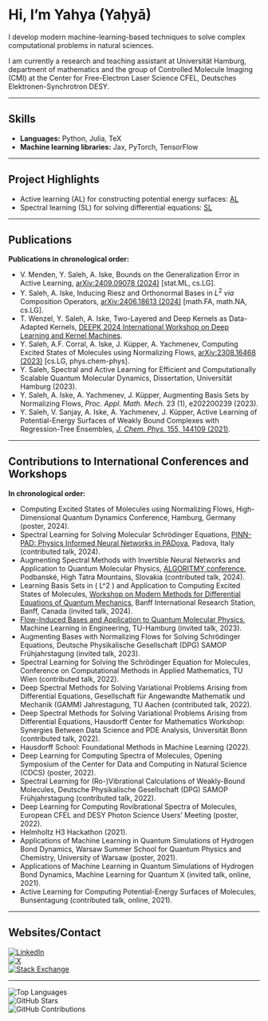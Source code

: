 # Hi, I’m Yahya (Yaḥyā)

I develop modern machine-learning-based techniques to solve complex computational problems in natural sciences.

I am currently a research and teaching assistant at Universität Hamburg, department of mathematics and the group of Controlled Molecule Imaging (CMI) at the Center for Free-Electron Laser Science CFEL, Deutsches Elektronen-Synchrotron DESY.

---

## Skills
- **Languages:** Python, Julia, TeX
- **Machine learning libraries:** Jax, PyTorch, TensorFlow

---

## Project Highlights
- Active learning (AL) for constructing potential energy surfaces: [AL](https://github.com/CFEL-CMI/Active-Learning-of-PES)
- Spectral learning (SL) for solving differential equations: [SL](https://github.com/CFEL-CMI/FlowBasis)

---

## Publications
**Publications in chronological order:**  
- V. Menden, Y. Saleh, A. Iske, Bounds on the Generalization Error in Active Learning, [arXiv:2409.09078 (2024)](https://arxiv.org/abs/2409.09078) [stat.ML, cs.LG].  
- Y. Saleh, A. Iske, Inducing Riesz and Orthonormal Bases in $L^2$ *via* Composition Operators, [arXiv:2406.18613 (2024)](https://arxiv.org/abs/2406.18613) [math.FA, math.NA, cs.LG].  
- T. Wenzel, Y. Saleh, A. Iske, Two-Layered and Deep Kernels as Data-Adapted Kernels, [DEEPK 2024 International Workshop on Deep Learning and Kernel Machines](https://www.esat.kuleuven.be/stadius/E/DEEPK2024/7_two_layered_and_deep_kernels_a.pdf).  
- Y. Saleh, A.F. Corral, A. Iske, J. Küpper, A. Yachmenev, Computing Excited States of Molecules using Normalizing Flows, [arXiv:2308.16468 (2023)](https://arxiv.org/abs/2308.16468) [cs.LG, phys.chem-phys].  
- Y. Saleh, Spectral and Active Learning for Efficient and Computationally Scalable Quantum Molecular Dynamics, Dissertation, Universität Hamburg (2023).  
- Y. Saleh, A. Iske, A. Yachmenev, J. Küpper, Augmenting Basis Sets by Normalizing Flows, *Proc. Appl. Math. Mech.* 23 (1), e202200239 (2023).  
- Y. Saleh, V. Sanjay, A. Iske, A. Yachmenev, J. Küpper, Active Learning of Potential-Energy Surfaces of Weakly Bound Complexes with Regression-Tree Ensembles, [*J. Chem. Phys.* 155, 144109 (2021)](https://aip.scitation.org/doi/10.1063/5.0057051).  

---

## Contributions to International Conferences and Workshops
**In chronological order:**  
- Computing Excited States of Molecules using Normalizing Flows, High-Dimensional Quantum Dynamics Conference, Hamburg, Germany (poster, 2024).  
- Spectral Learning for Solving Molecular Schrödinger Equations, [PINN-PAD: Physics Informed Neural Networks in PADova](https://pinn-pad.dicea.unipd.it/), Padova, Italy (contributed talk, 2024).  
- Augmenting Spectral Methods with Invertible Neural Networks and Application to Quantum Molecular Physics, [ALGORITMY conference](https://www.math.sk/alg2024/), Podbanské, High Tatra Mountains, Slovakia (contributed talk, 2024).  
- Learning Basis Sets in \( L^2 \) and Application to Computing Excited States of Molecules, [Workshop on Modern Methods for Differential Equations of Quantum Mechanics](https://www.birs.ca/events/2024/5-day-workshops/24w5227), Banff International Research Station, Banff, Canada (invited talk, 2024).  
- [Flow-Induced Bases and Application to Quantum Molecular Physics](https://webcast.tu-harburg.de/Mediasite/Play/d045a3f4dede4681bc5ad60a8464501b1d), Machine Learning in Engineering, TU-Hamburg (invited talk, 2023).  
- Augmenting Bases with Normalizing Flows for Solving Schrödinger Equations, Deutsche Physikalische Gesellschaft (DPG) SAMOP Frühjahrstagung (invited talk, 2023).  
- Spectral Learning for Solving the Schrödinger Equation for Molecules, Conference on Computational Methods in Applied Mathematics, TU Wien (contributed talk, 2022).  
- Deep Spectral Methods for Solving Variational Problems Arising from Differential Equations, Gesellschaft für Angewandte Mathematik und Mechanik (GAMM) Jahrestagung, TU Aachen (contributed talk, 2022).  
- Deep Spectral Methods for Solving Variational Problems Arising from Differential Equations, Hausdorff Center for Mathematics Workshop: Synergies Between Data Science and PDE Analysis, Universität Bonn (contributed talk, 2022).  
- Hausdorff School: Foundational Methods in Machine Learning (2022).  
- Deep Learning for Computing Spectra of Molecules, Opening Symposium of the Center for Data and Computing in Natural Science (CDCS) (poster, 2022).  
- Spectral Learning for (Ro-)Vibrational Calculations of Weakly-Bound Molecules, Deutsche Physikalische Gesellschaft (DPG) SAMOP Frühjahrstagung (contributed talk, 2022).  
- Deep Learning for Computing Rovibrational Spectra of Molecules, European CFEL and DESY Photon Science Users’ Meeting (poster, 2022).  
- Helmholtz H3 Hackathon (2021).  
- Applications of Machine Learning in Quantum Simulations of Hydrogen Bond Dynamics, Warsaw Summer School for Quantum Physics and Chemistry, University of Warsaw (poster, 2021).  
- Applications of Machine Learning in Quantum Simulations of Hydrogen Bond Dynamics, Machine Learning for Quantum X (invited talk, online, 2021).  
- Active Learning for Computing Potential-Energy Surfaces of Molecules, Bunsentagung (contributed talk, online, 2021).  

---

## Websites/Contact
[![LinkedIn](https://img.shields.io/badge/LinkedIn-0077B5?style=for-the-badge&logo=linkedin&logoColor=white)](https://www.linkedin.com/in/yahyasaleh/)  
[![X](https://img.shields.io/badge/X-1DA1F2?style=for-the-badge&logo=x&logoColor=white)](https://twitter.com/yahya_saleh94)  
[![Stack Exchange](https://img.shields.io/badge/Stack_Exchange-1E5397?style=for-the-badge&logo=stack-exchange&logoColor=white)](https://stats.stackexchange.com/users/218604/saleh)  

---

![Top Languages](https://github-readme-stats.vercel.app/api/top-langs/?username=Saleh0694&layout=compact&theme=default)  
![GitHub Stars](https://img.shields.io/github/stars/Saleh0694?affiliations=OWNER%2CCOLLABORATOR)  
![GitHub Contributions](https://github-readme-streak-stats.herokuapp.com/?user=Saleh0694&theme=default)  
